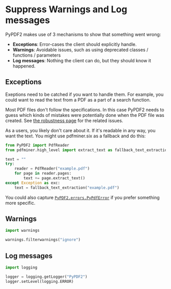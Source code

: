 # Suppress Warnings and Log messages

PyPDF2 makes use of 3 mechanisms to show that something went wrong:

* **Exceptions**: Error-cases the client should explicitly handle.
* **Warnings**: Avoidable issues, such as using deprecated classes / functions / parameters
* **Log messages**: Nothing the client can do, but they should know it happened.


## Exceptions

Exeptions need to be catched if you want to handle them. For example, you could
want to read the text from a PDF as a part of a search function.

Most PDF files don't follow the specifications. In this case PyPDF2 needs to
guess which kinds of mistakes were potentially done when the PDF file was created.
See [the robustness page](robustness.md) for the related issues.

As a users, you likely don't care about it. If it's readable in any way, you
want the text. You might use pdfminer.six as a fallback and do this:

```python
from PyPDF2 import PdfReader
from pdfminer.high_level import extract_text as fallback_text_extraction

text = ""
try:
    reader = PdfReader("example.pdf")
    for page in reader.pages:
        text += page.extract_text()
except Exception as exc:
    text = fallback_text_extraction("example.pdf")
```

You could also capture [`PyPDF2.errors.PyPdfError`](https://github.com/py-pdf/PyPDF2/blob/main/PyPDF2/errors.py)
if you prefer something more specific.

## Warnings

```python
import warnings

warnings.filterwarnings("ignore")
```

## Log messages

```python
import logging

logger = logging.getLogger("PyPDF2")
logger.setLevel(logging.ERROR)
```
